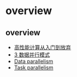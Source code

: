 # overview

## overview

- [高性能计算从入门到放弃](https://zhuanlan.zhihu.com/c_1058374280076652544)
- [3 数据并行模式](https://zhuanlan.zhihu.com/p/81344648)
- [Data parallelism](https://en.wikipedia.org/wiki/Data_parallelism)
- [Task parallelism](https://en.wikipedia.org/wiki/Task_parallelism)
